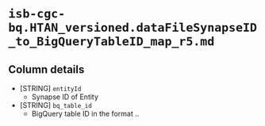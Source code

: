 # `isb-cgc-bq.HTAN_versioned.dataFileSynapseID_to_BigQueryTableID_map_r5.md`

## Column details

* [STRING]    `entityId`
  - Synapse ID of Entity
* [STRING]    `bq_table_id`
  - BigQuery table ID in the format <project-name>.<dataset-name>.<table-name>

